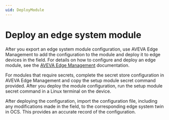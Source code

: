 ```yaml
---
uid: DeployModule
---
```


# Deploy an edge system module

After you export an edge system module configuration, use AVEVA Edge Management to add the configuration to the module and deploy it to edge devices in the field. For details on how to configure and deploy an edge module, see the [AVEVA Edge Management](https://edgemanagement.connect.aveva.com/help/#/home/665922/10/11) documentation. 

For modules that require secrets, complete the secret store configuration in AVEVA Edge Management and copy the setup module secret command provided. After you deploy the module configuration, run the setup module secret command in a Linux terminal on the device.

After deploying the configuration, import the configuration file, including any modifications made in the field, to the corresponding edge system twin in OCS. This provides an accurate record of the configuration.
